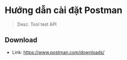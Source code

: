 # Hướng dẫn cài đặt Postman
> Desc: Tool test API

## Download
- Link: https://www.postman.com/downloads/

